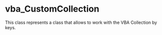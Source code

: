 # vba_CustomCollection
This class represents a class that allows to work with the VBA Collection by keys. 
